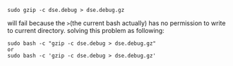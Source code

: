 ```
sudo gzip -c dse.debug > dse.debug.gz
```
will fail because the `>`(the current bash actually) has no permission to write to current directory.
solving this problem as following:
```
sudo bash -c "gzip -c dse.debug > dse.debug.gz"
or
sudo bash -c 'gzip -c dse.debug > dse.debug.gz'
```
